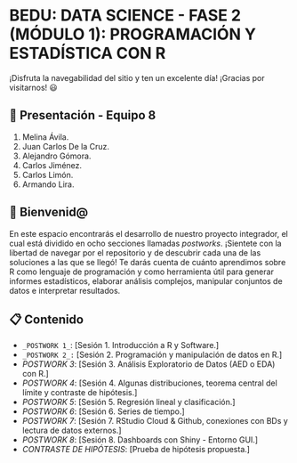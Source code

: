 # BEDU: DATA SCIENCE - FASE 2 (MÓDULO 1): PROGRAMACIÓN Y ESTADÍSTICA CON R
¡Disfruta la navegabilidad del sitio y ten un excelente día! ¡Gracias por visitarnos! 😃

## 🙋 Presentación - Equipo 8
1. Melina Ávila.
2. Juan Carlos De la Cruz.
3. Alejandro Gómora.
4. Carlos Jiménez.
5. Carlos Limón.
6. Armando Lira.

## 👋 Bienvenid@
En este espacio encontrarás el desarrollo de nuestro proyecto integrador, el cual está dividido en ocho secciones llamadas _postworks_. ¡Sientete con la libertad de navegar por el repositorio y de descubrir cada una de las soluciones a las que se llegó!
Te darás cuenta de cuánto aprendimos sobre R como lenguaje de programación y como herramienta útil para generar informes estadísticos, elaborar análisis complejos, manipular conjuntos de datos e interpretar resultados.

## 📋 Contenido
- ```_POSTWORK 1_```: [Sesión 1. Introducción a R y Software.]
- ```_POSTWORK 2_:``` [Sesión 2. Programación y manipulación de datos en R.]
- _POSTWORK 3_: [Sesión 3. Análisis Exploratorio de Datos (AED o EDA) con R.]
- _POSTWORK 4_: [Sesión 4. Algunas distribuciones, teorema central del límite y contraste de hipótesis.]
- _POSTWORK 5_: [Sesión 5. Regresión lineal y clasificación.]
- _POSTWORK 6_: [Sesión 6. Series de tiempo.]
- _POSTWORK 7_: [Sesión 7. RStudio Cloud & Github, conexiones con BDs y lectura de datos externos.]
- _POSTWORK 8_: [Sesión 8. Dashboards con Shiny - Entorno GUI.]
- _CONTRASTE DE HIPÓTESIS_: [Prueba de hipótesis propuesta.]
